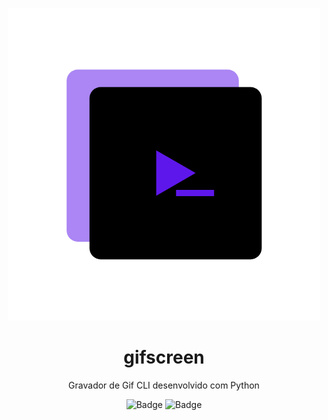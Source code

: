 <div align="center">
  
  ![GifScreen](logo.png)

  # gifscreen

  Gravador de Gif CLI desenvolvido com Python

  ![Badge](https://img.shields.io/badge/license-MIT-blue)
  ![Badge](https://img.shields.io/badge/version-0.0.1-green)
</div>


